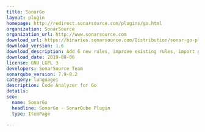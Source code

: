 ```yaml
---
title: SonarGo
layout: plugin
homepage: http://redirect.sonarsource.com/plugins/go.html
organization: SonarSource
organization_url: http://www.sonarsource.com
download_url: https://binaries.sonarsource.com/Distribution/sonar-go-plugin/sonar-go-plugin-1.6.0.719.jar
download_version: 1.6
download_description: Add 6 new rules, improve existing rules, import golangci-lint issues reports and drop 8 rules.
download_date: 2019-08-06
license: GNU LGPL 3
developers: SonarSource Team
sonarqube_version: 7.9-8.2
category: languages
description: Code Analyzer for Go
details: 
seo: 
  name: SonarGo
  headline: SonarGo - SonarQube Plugin
  type: ItemPage

---
```

